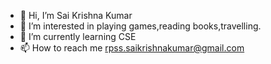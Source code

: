 - 👋 Hi, I’m Sai Krishna Kumar
- 👀 I’m interested in playing games,reading books,travelling.
- 🌱 I’m currently learning CSE 
- 📫 How to reach me  rpss.saikrishnakumar@gmail.com
